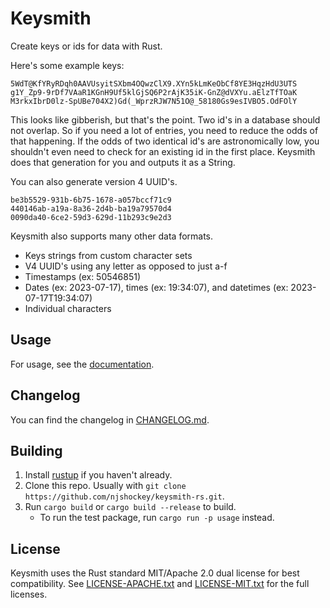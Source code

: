 # Keysmith

Create keys or ids for data with Rust.

Here's some example keys:

```text
5WdT@KfYRyRDqh0AAVUsyitSXbm4OQwzClX9.XYn5kLmKeObCf8YE3HqzHdU3UTS
g1Y_Zp9-9rDf7VAaR1KGnH9Uf5klGjSQ6P2rAjK35iK-GnZ@dVXYu.aElzTfTOaK
M3rkxIbrD0lz-SpUBe704X2)Gd(_WprzRJW7N51O@_58180Gs9esIVBO5.OdFOlY
```

This looks like gibberish, but that's the point.
Two id's in a database should not overlap.
So if you need a lot of entries, you need to reduce the odds of that happening.
If the odds of two identical id's are astronomically low,
you shouldn't even need to check for an existing id in the first place.
Keysmith does that generation for you and outputs it as a String.

You can also generate version 4 UUID's.

```text
be3b5529-931b-6b75-1678-a057bccf71c9
440146ab-a19a-8a36-2d4b-ba19a79570d4
0090da40-6ce2-59d3-629d-11b293c9e2d3
```

Keysmith also supports many other data formats.
- Keys strings from custom character sets
- V4 UUID's using any letter as opposed to just a-f
- Timestamps (ex: 50546851)
- Dates (ex: 2023-07-17), times (ex: 19:34:07), and datetimes (ex: 2023-07-17T19:34:07)
- Individual characters

## Usage

For usage, see the [documentation](https://docs.rs/keysmith/latest/keysmith/).

## Changelog

You can find the changelog in [CHANGELOG.md](CHANGELOG.md).

## Building

1. Install [rustup](https://www.rust-lang.org/tools/install) if you haven't already.
2. Clone this repo. Usually with `git clone https://github.com/njshockey/keysmith-rs.git`.
3. Run `cargo build` or `cargo build --release` to build.
   - To run the test package, run `cargo run -p usage` instead.

## License

Keysmith uses the Rust standard MIT/Apache 2.0 dual license for best
compatibility. See
[LICENSE-APACHE.txt](LICENSE-APACHE.txt) and [LICENSE-MIT.txt](LICENSE-MIT.txt)
for the full licenses.
